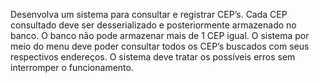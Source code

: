 Desenvolva um sistema para consultar e registrar CEP’s.
Cada CEP consultado deve ser desserializado e posteriormente armazenado no banco.
O banco não pode armazenar mais de 1 CEP igual.
O sistema por meio do menu deve poder consultar todos os CEP’s buscados com seus respectivos endereços.
O sistema deve tratar os possíveis erros sem interromper o funcionamento.
